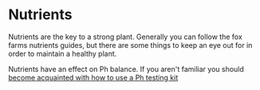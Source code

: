 # Nutrients

Nutrients are the key to a strong plant. Generally you can follow the fox farms nutrients guides, but there are some things to keep an eye out for in order to maintain a healthy plant.

Nutrients have an effect on Ph balance. If you aren't familiar you should [become acquainted with how to use a Ph testing kit](how-to-use-ph-kit.md)